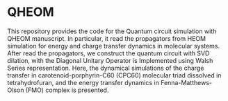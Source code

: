 # QHEOM
This repository provides the code for the Quantum circuit simulation with QHEOM manuscript.
In particular, it read the propagators from HEOM simulation for energy and charge transfer dynamics in molecular systems.
After read the propagators, we construct the quantum circuit with SVD dilation, with the Diagonal Unitary Operator is Implemented using Walsh Series representation. 
Here, the dynamical simulations of the charge transfer in carotenoid-porphyrin-C60 (CPC60) molecular triad dissolved in tetrahydrofuran, and the energy transfer dynamics in Fenna-Matthews-Olson (FMO) complex is presented.
